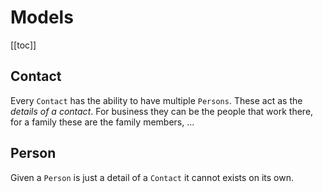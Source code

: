 # Models 

[[toc]]

## Contact
Every `Contact` has the ability to have multiple `Persons`. These act as the _details of a contact_. For business they can be the people that work there, for a family these are the family members, ...

## Person
Given a `Person` is just a detail of a `Contact` it cannot exists on its own.
